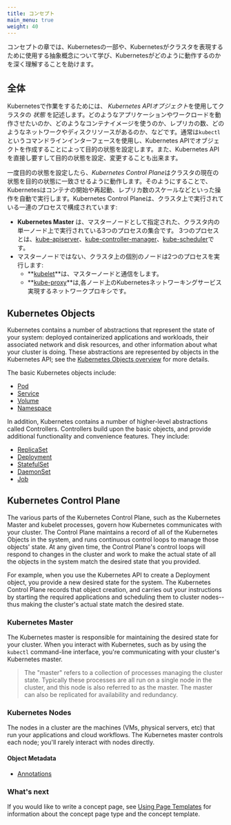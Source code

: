 ```yaml
---
title: コンセプト
main_menu: true
weight: 40
---
```


コンセプトの章では、Kubernetesの一部や、Kubernetesがクラスタを表現するために使用する抽象概念について学び、Kubernetesがどのように動作するのかを深く理解することを助けます。

## 全体

Kubernetesで作業をするためには、 *Kubernetes APIオブジェクト*を使用してクラスタの *状態* を記述します。どのようなアプリケーションやワークロードを動作させたいのか、どのようなコンテナイメージを使うのか、レプリカの数、どのようなネットワークやディスクリソースがあるのか、などです。通常は`kubectl`というコマンドラインインターフェースを使用し、Kubernetes APIでオブジェクトを作成することによって目的の状態を設定します。また、Kubernetes APIを直接し要すして目的の状態を設定、変更することも出来ます。

一度目的の状態を設定したら、*Kubernetes Control Plane*はクラスタの現在の状態を目的の状態に一致させるように動作します。そのようにすることで、Kubernetesはコンテナの開始や再起動、レプリカ数のスケールなどといった操作を自動で実行します。Kubernetes Control Planeは、クラスタ上で実行されている一連のプロセスで構成されています:

* **Kubernetes Master** は、マスターノードとして指定された、クラスタ内の単一ノード上で実行されている3つのプロセスの集合です。 3つのプロセスとは、[kube-apiserver](/docs/admin/kube-apiserver/)、[kube-controller-manager](/docs/admin/kube-controller-manager/)、[kube-scheduler](/docs/admin/kube-scheduler/)です。
* マスターノードではない、クラスタ上の個別のノードは2つのプロセスを実行します:
  * **[kubelet](/docs/admin/kubelet/)**は、マスターノードと通信をします。
  * **[kube-proxy](/docs/admin/kube-proxy/)**は,各ノード上のKubernetesネットワーキングサービス実現するネットワークプロキシです。

## Kubernetes Objects

Kubernetes contains a number of abstractions that represent the state of your system: deployed containerized applications and workloads, their associated network and disk resources, and other information about what your cluster is doing. These abstractions are represented by objects in the Kubernetes API; see the [Kubernetes Objects overview](/docs/concepts/abstractions/overview/) for more details.

The basic Kubernetes objects include:

* [Pod](/docs/concepts/workloads/pods/pod-overview/)
* [Service](/docs/concepts/services-networking/service/)
* [Volume](/docs/concepts/storage/volumes/)
* [Namespace](/docs/concepts/overview/working-with-objects/namespaces/)

In addition, Kubernetes contains a number of higher-level abstractions called Controllers. Controllers build upon the basic objects, and provide additional functionality and convenience features. They include:

* [ReplicaSet](/docs/concepts/workloads/controllers/replicaset/)
* [Deployment](/docs/concepts/workloads/controllers/deployment/)
* [StatefulSet](/docs/concepts/workloads/controllers/statefulset/)
* [DaemonSet](/docs/concepts/workloads/controllers/daemonset/)
* [Job](/docs/concepts/workloads/controllers/jobs-run-to-completion/)

## Kubernetes Control Plane

The various parts of the Kubernetes Control Plane, such as the Kubernetes Master and kubelet processes, govern how Kubernetes communicates with your cluster. The Control Plane maintains a record of all of the Kubernetes Objects in the system, and runs continuous control loops to manage those objects' state. At any given time, the Control Plane's control loops will respond to changes in the cluster and work to make the actual state of all the objects in the system match the desired state that you provided.

For example, when you use the Kubernetes API to create a Deployment object, you provide a new desired state for the system. The Kubernetes Control Plane records that object creation, and carries out your instructions by starting the required applications and scheduling them to cluster nodes--thus making the cluster's actual state match the desired state.

### Kubernetes Master

The Kubernetes master is responsible for maintaining the desired state for your cluster. When you interact with Kubernetes, such as by using the `kubectl` command-line interface, you're communicating with your cluster's Kubernetes master.

> The "master" refers to a collection of processes managing the cluster state.  Typically these processes are all run on a single node in the cluster, and this node is also referred to as the master. The master can also be replicated for availability and redundancy.

### Kubernetes Nodes

The nodes in a cluster are the machines (VMs, physical servers, etc) that run your applications and cloud workflows. The Kubernetes master controls each node; you'll rarely interact with nodes directly.

#### Object Metadata


* [Annotations](/docs/concepts/overview/working-with-objects/annotations/)


### What's next

If you would like to write a concept page, see
[Using Page Templates](/docs/home/contribute/page-templates/)
for information about the concept page type and the concept template.
